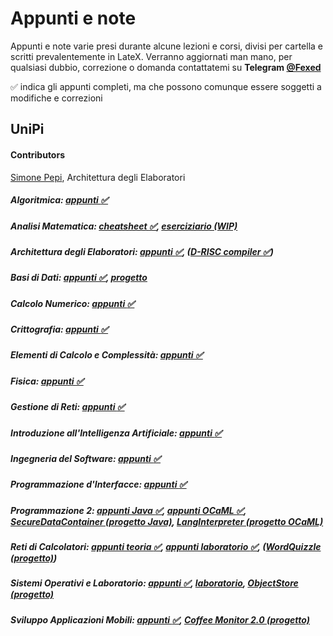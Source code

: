 # Appunti e note
Appunti e note varie presi durante alcune lezioni e corsi, divisi per cartella e scritti prevalentemente in LateX.
Verranno aggiornati man mano, per qualsiasi dubbio, correzione o domanda contattatemi su <b>Telegram [@Fexed](https://t.me/fexed)</b>

:white_check_mark: indica gli appunti completi, ma che possono comunque essere soggetti a modifiche e correzioni

## UniPi
#### Contributors
[Simone Pepi](https://github.com/sipemopo92), Architettura degli Elaboratori

##### Algoritmica: [appunti :white_check_mark:](https://github.com/fexed/Notes/blob/master/AL/AL.pdf)

##### Analisi Matematica: [cheatsheet :white_check_mark:](https://github.com/fexed/Notes/blob/master/AM/AM.pdf), [eserciziario (WIP)](https://github.com/fexed/Notes/blob/master/AM/AM_eserciziario.pdf)

##### Architettura degli Elaboratori: [appunti :white_check_mark:](https://github.com/fexed/Notes/blob/master/AE/architettura_appunti.pdf), ([D-RISC compiler :white_check_mark:](https://github.com/fexed/D-RISCcompiler))

##### Basi di Dati: [appunti :white_check_mark:](https://github.com/fexed/Notes/blob/master/BD/BD.pdf), [progetto](https://github.com/fexed/Notes/blob/master/BD/ProgettoBD8/relazione.pdf)

##### Calcolo Numerico: [appunti :white_check_mark:](https://github.com/fexed/Notes/blob/master/CN/CN.pdf)

##### Crittografia: [appunti :white_check_mark:](https://github.com/fexed/Notes/blob/master/CRI/CRI.pdf)

##### Elementi di Calcolo e Complessità: [appunti :white_check_mark:](https://github.com/fexed/Notes/blob/master/ECC/ECC.pdf)

##### Fisica: [appunti :white_check_mark:](https://github.com/fexed/Notes/blob/master/FIS/FIS.pdf)

##### Gestione di Reti: [appunti :white_check_mark:](https://github.com/fexed/Notes/blob/master/GR/GR.pdf)

##### Introduzione all'Intelligenza Artificiale: [appunti :white_check_mark:](https://github.com/fexed/Notes/blob/master/IIA/IIA.pdf)

##### Ingegneria del Software: [appunti :white_check_mark:](https://github.com/fexed/Notes/blob/master/IS/IS.pdf)

##### Programmazione d'Interfacce: [appunti :white_check_mark:](https://github.com/fexed/Notes/blob/master/PI/PI.pdf)

##### Programmazione 2: [appunti Java :white_check_mark:](https://github.com/fexed/Notes/blob/master/PR2/PR2_Java.pdf), [appunti OCaML :white_check_mark:](https://github.com/fexed/Notes/blob/master/PR2/PR2_OCaML.pdf), [SecureDataContainer (progetto Java)](https://github.com/fexed/SecureDataContainer), [LangInterpreter (progetto OCaML)](https://github.com/fexed/LangInterpreter)

##### Reti di Calcolatori: [appunti teoria :white_check_mark:](https://github.com/fexed/Notes/blob/master/RCL/RCL.pdf), [appunti laboratorio :white_check_mark:](https://github.com/fexed/Notes/blob/master/LPR/LPR.pdf), ([WordQuizzle (progetto)](https://github.com/fexed/WordQuizzle))

##### Sistemi Operativi e Laboratorio: [appunti :white_check_mark:](https://github.com/fexed/Notes/blob/master/SOL/SOL.pdf), [laboratorio](https://github.com/fexed/SOL_LAB), [ObjectStore (progetto)](https://github.com/fexed/ObjectStore/releases/tag/1.0)

##### Sviluppo Applicazioni Mobili: [appunti :white_check_mark:](https://github.com/fexed/Notes/blob/master/SAM/SAM.pdf), [Coffee Monitor 2.0 (progetto)](https://github.com/fexed/CoffeeMonitor/releases/tag/2.0)
